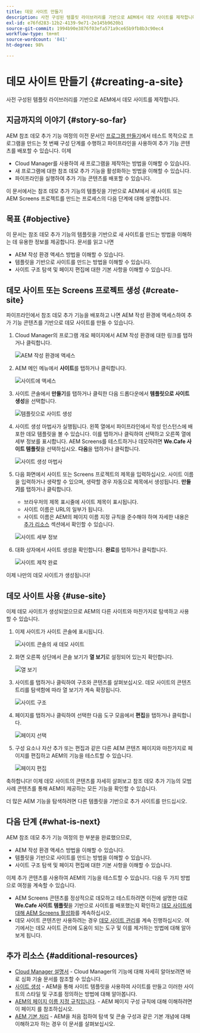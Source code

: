 ```yaml
---
title: 데모 사이트 만들기
description: 사전 구성된 템플릿 라이브러리를 기반으로 AEM에서 데모 사이트를 제작합니다.
exl-id: e76fd283-12b2-4139-9e71-2e145b9620b1
source-git-commit: 1994b90e3876f03efa571a9ce65b9fb8b3c90ec4
workflow-type: tm+mt
source-wordcount: '841'
ht-degree: 98%

---
```


# 데모 사이트 만들기 {#creating-a-site}

사전 구성된 템플릿 라이브러리를 기반으로 AEM에서 데모 사이트를 제작합니다.

## 지금까지의 이야기 {#story-so-far}

AEM 참조 데모 추가 기능 여정의 이전 문서인 [프로그램 만들기](create-program.md)에서 테스트 목적으로 프로그램을 만드는 첫 번째 구성 단계를 수행하고 파이프라인을 사용하여 추가 기능 콘텐츠를 배포할 수 있습니다. 이제

* Cloud Manager를 사용하여 새 프로그램을 제작하는 방법을 이해할 수 있습니다.
* 새 프로그램에 대한 참조 데모 추가 기능을 활성화하는 방법을 이해할 수 있습니다.
* 파이프라인을 실행하여 추가 기능 콘텐츠를 배포할 수 있습니다.

이 문서에서는 참조 데모 추가 기능의 템플릿을 기반으로 AEM에서 새 사이트 또는 AEM Screens 프로젝트를 만드는 프로세스의 다음 단계에 대해 설명합니다.

## 목표 {#objective}

이 문서는 참조 데모 추가 기능의 템플릿을 기반으로 새 사이트를 만드는 방법을 이해하는 데 유용한 정보를 제공합니다. 문서를 읽고 나면

* AEM 작성 환경 액세스 방법을 이해할 수 있습니다.
* 템플릿을 기반으로 사이트를 만드는 방법을 이해할 수 있습니다.
* 사이트 구조 탐색 및 페이지 편집에 대한 기본 사항을 이해할 수 있습니다.

## 데모 사이트 또는 Screens 프로젝트 생성 {#create-site}

파이프라인에서 참조 데모 추가 기능을 배포하고 나면 AEM 작성 환경에 액세스하여 추가 기능 콘텐츠를 기반으로 데모 사이트를 만들 수 있습니다.

1. Cloud Manager의 프로그램 개요 페이지에서 AEM 작성 환경에 대한 링크를 탭하거나 클릭합니다.

   ![AEM 작성 환경에 액세스](assets/access-author.png)

1. AEM 메인 메뉴에서 **사이트**&#x200B;를 탭하거나 클릭합니다.

   ![사이트에 액세스](assets/access-sites.png)

1. 사이트 콘솔에서 **만들기**&#x200B;를 탭하거나 클릭한 다음 드롭다운에서 **템플릿으로 사이트 생성**&#x200B;을 선택합니다.

   ![템플릿으로 사이트 생성](assets/create-site-from-template.png)

1. 사이트 생성 마법사가 실행됩니다. 왼쪽 열에서 파이프라인에서 작성 인스턴스에 배포한 데모 템플릿을 볼 수 있습니다. 이를 탭하거나 클릭하여 선택하고 오른쪽 열에 세부 정보를 표시합니다. AEM Screens를 테스트하거나 데모하려면 **We.Cafe 사이트 템플릿**&#x200B;을 선택하십시오. **다음**&#x200B;을 탭하거나 클릭합니다.

   ![사이트 생성 마법사](assets/site-creation-wizard.png)

1. 다음 화면에서 사이트 또는 Screens 프로젝트의 제목을 입력하십시오. 사이트 이름을 입력하거나 생략할 수 있으며, 생략할 경우 자동으로 제목에서 생성됩니다. **만들기**&#x200B;를 탭하거나 클릭합니다.

   * 브라우저의 제목 표시줄에 사이트 제목이 표시됩니다.
   * 사이트 이름은 URL의 일부가 됩니다.
   * 사이트 이름은 AEM의 페이지 이름 지정 규칙을 준수해야 하며 자세한 내용은 [추가 리소스](#additional-resources) 섹션에서 확인할 수 있습니다.

   ![사이트 세부 정보](assets/site-details.png)

1. 대화 상자에서 사이트 생성을 확인합니다. **완료**&#x200B;를 탭하거나 클릭합니다.

   ![사이트 제작 완료](assets/site-creation-complete.png)

이제 나만의 데모 사이트가 생성됩니다!

## 데모 사이트 사용 {#use-site}

이제 데모 사이트가 생성되었으므로 AEM의 다른 사이트와 마찬가지로 탐색하고 사용할 수 있습니다.

1. 이제 사이트가 사이트 콘솔에 표시됩니다.

   ![사이트 콘솔의 새 데모 사이트](assets/new-demo-site.png)

1. 화면 오른쪽 상단에서 콘솔 보기가 **열 보기**&#x200B;로 설정되어 있는지 확인합니다.

   ![열 보기](assets/column-view.png)

1. 사이트를 탭하거나 클릭하여 구조와 콘텐츠를 살펴보십시오. 데모 사이트의 콘텐츠 트리를 탐색함에 따라 열 보기가 계속 확장됩니다.

   ![사이트 구조](assets/site-structure.png)

1. 페이지를 탭하거나 클릭하여 선택한 다음 도구 모음에서 **편집**&#x200B;을 탭하거나 클릭합니다.

   ![페이지 선택](assets/select-page.png)

1. 구성 요소나 자산 추가 또는 편집과 같은 다른 AEM 콘텐츠 페이지와 마찬가지로 페이지를 편집하고 AEM의 기능을 테스트할 수 있습니다.

   ![페이지 편집](assets/edit-page.png)

축하합니다! 이제 데모 사이트의 콘텐츠를 자세히 살펴보고 참조 데모 추가 기능의 모범 사례 콘텐츠를 통해 AEM이 제공하는 모든 기능을 확인할 수 있습니다.

더 많은 AEM 기능을 탐색하려면 다른 템플릿을 기반으로 추가 사이트를 만드십시오.

## 다음 단계 {#what-is-next}

AEM 참조 데모 추가 기능 여정의 한 부분을 완료했으므로,

* AEM 작성 환경 액세스 방법을 이해할 수 있습니다.
* 템플릿을 기반으로 사이트를 만드는 방법을 이해할 수 있습니다.
* 사이트 구조 탐색 및 페이지 편집에 대한 기본 사항을 이해할 수 있습니다.

이제 추가 콘텐츠를 사용하여 AEM의 기능을 테스트할 수 있습니다. 다음 두 가지 방법으로 여정을 계속할 수 있습니다.

* AEM Screens 콘텐츠를 정상적으로 데모하고 테스트하려면 이전에 설명한 대로 **We.Cafe 사이트 템플릿**&#x200B;을 기반으로 사이트를 배포했는지 확인하고 [데모 사이트에 대해 AEM Screens 활성화](screens.md)를 계속하십시오.
* 데모 사이트 콘텐츠만 사용하려는 경우 [데모 사이트 관리](manage.md)를 계속 진행하십시오. 여기에서는 데모 사이트 관리에 도움이 되는 도구 및 이를 제거하는 방법에 대해 알아보게 됩니다.

## 추가 리소스 {#additional-resources}

* [Cloud Manager 설명서](https://experienceleague.adobe.com/docs/experience-manager-cloud-service/onboarding/onboarding-concepts/cloud-manager-introduction.html) - Cloud Manager의 기능에 대해 자세히 알아보려면 바로 심화 기술 문서를 참조할 수 있습니다.
* [사이트 생성](/help/sites-cloud/administering/site-creation/create-site.md) - AEM을 통해 사이트 템플릿을 사용하여 사이트를 만들고 이러한 사이트의 스타일 및 구조를 정의하는 방법에 대해 알아봅니다.
* [AEM의 페이지 이름 지정 규칙입니다](/help/sites-cloud/authoring/fundamentals/organizing-pages.md#page-name-restrictions-and-best-practices). - AEM 페이지 구성 규칙에 대해 이해하려면 이 페이지 를 참조하십시오.
* [AEM 기본 처리](/help/sites-cloud/authoring/getting-started/basic-handling.md) - AEM을 처음 접하여 탐색 및 콘솔 구성과 같은 기본 개념에 대해 이해하고자 하는 경우 이 문서를 살펴보십시오.
